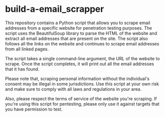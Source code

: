 # build-a-email_scrapper
This repository contains a Python script that allows you to scrape email addresses from a specific website for penetration testing purposes.
The script uses the BeautifulSoup library to parse the HTML of the website and extract all email addresses that are present on the site. The script also follows all the links on the website and continues to scrape email addresses from all linked pages.

The script takes a single command-line argument, the URL of the website to scrape. Once the script completes, it will print out all the email addresses that it has found.

Please note that, scraping personal information without the individual's consent may be illegal in some jurisdictions. Use this script at your own risk and make sure to comply with all laws and regulations in your area.

Also, please respect the terms of service of the website you're scraping. If you're using this script for pentesting, please only use it against targets that you have permission to test.
